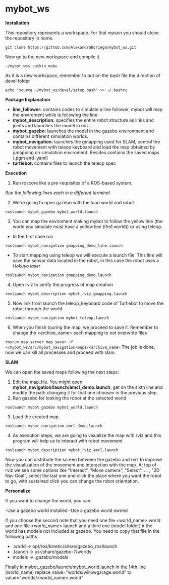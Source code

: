 # mybot_ws

**Installation**

This repository represents a workspace. For that reason you should clone the repository in home.

``
git clone https://github.com/AlexandraNoriega/mybot_ws.git
``

Now go to the new workspace and compile it.

``
~/mybot_ws$ catkin_make
``

As it is a new workspace, remember to put on the bash file the direction of devel folder

``
echo "source ~/mybot_ws/devel/setup.bash" >> ~/.bashrc
``

**Package Explanation**

- **line_follower:** contains codes to simulate a line follower, mybot will map the enviroment while is following the line
- **mybot_description:** specifies the entire robot structure as links and joints and launches the model in rviz.
- **mybot_gazebo:** launches the model in the gazebo environment and contains different simulation worlds.
- **mybot_navigation:** launches the gmapping used for SLAM, control the robot movement with teleop keyboard and load the map obtained by gmapping on simulation enviroment. Besides contains the saved maps (.pgm and .yaml)
- **turtlebot:** contains files to launch the teleop spec

**Execution**

1. Run roscore like a pre-requisites of a ROS-based system.

*Run the following lines each in a different terminal*

2. We're going to open gazebo with the load world and robot

``
roslaunch mybot_gazebo mybot_world.launch 
``

3. You can map the enviroment making mybot to follow the yellow line (the world you simulate must have a yellow line (lfm1.world)) or using teleop. 

  - In the first case run

``
roslaunch mybot_navigation gmapping_demo_line.launch
``

  - To start mapping using teleop we will execute a launch file. This line will save the sensor data located in the robot, in this case the robot uses a *Hokuyo laser* 

``
roslaunch mybot_navigation gmapping_demo.launch
``

4. Open rviz to verify the progress of map creation

``
roslaunch mybot_description mybot_rviz_gmapping.launch
``

5. Now link from launch the teleop_keyboard code of Turtlebot to move the robot through the world

``
roslaunch mybot_navigation mybot_teleop.launch
``

6. When you finish touring the map, we proceed to save it. Remember to change the <archive_name> each mapping to not overwrite files

``
rosrun map_server map_saver -f ~/mybot_ws/src/mybot_navigation/maps/<archive_name>
``
The job is done, now we can kill all processes and proceed with slam. 

**SLAM**

We can open the saved maps following the next steps:

1. Edit the map_file. You might open **mybot_navigation/launch/amcl_demo.launch**, get on the sixth line and modify the path changing it for that one choosen in the previous step.
2. Run gazebo for looking the robot at the selected world

``
roslaunch mybot_gazebo mybot_world.launch 
``

3. Load the created map.

``
roslaunch mybot_navigation amcl_demo.launch 
``

4. As execution steps, we are going to visualize the map with rviz and this program will help us to interact with robot movement

``
roslaunch mybot_description mybot_rviz_amcl.launch
``

Now you can distribute the screen between the gazebo and rviz to improve the visualization of the movement and interaction with the map. At top of rviz we see some options like "Interact", "Move camera", "Select", ... , "2D Nav Goal", select the last one and click the place where you want the robot to go, with sustained click you can change the robot orientation.

**Personalize**

If you want to change the world, you can:

-Use a gazebo world installed 
-Use a gazebo world owned

If you choose the second note that you need one file <world_name>.world and one file <world_name>.launch and a third one (model folder) ir the world has models not included at gazebo. You need to copy that file in the following paths

- .world -> opt/ros/kinetic/share/gazebo_ros/launch
- .launch -> usr/share/gazebo-7/worlds
- models -> .gazebo/models

Finally in mybot_gazebo/launch/mybot_world.launch in the 14th line (world_name) replace value="worlds/willowgarage.world" to value="worlds/<world_name>.world"
